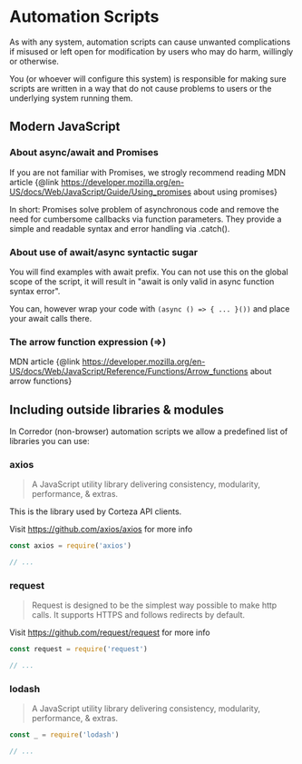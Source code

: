 # Automation Scripts

As with any system, automation scripts can cause unwanted complications if misused or left open for 
modification by users who may do harm, willingly or otherwise.

You (or whoever will configure this system) is responsible for making sure scripts are written
in a way that do not cause problems to users or the underlying system running them.

## Modern JavaScript 

### About async/await and Promises
If you are not familiar with Promises, we strogly recommend reading MDN article
{@link https://developer.mozilla.org/en-US/docs/Web/JavaScript/Guide/Using_promises about using promises}

  In short: Promises solve problem of asynchronous code and remove the need for cumbersome
  callbacks via function parameters. They provide a simple and readable syntax and error
  handling via .catch().

### About use of await/async syntactic sugar

  You will find examples with await prefix. You can not use this on the global scope of the script, it will
  result in "await is only valid in async function syntax error".

You can, however wrap your code with `(async () => { ... }())` and place your await calls there.</p>

### The arrow function expression (=>)
MDN article {@link https://developer.mozilla.org/en-US/docs/Web/JavaScript/Reference/Functions/Arrow_functions about arrow functions}


## Including outside libraries & modules

In Corredor (non-browser) automation scripts we allow a predefined list of libraries you can use:

### axios

> A JavaScript utility library delivering consistency, modularity, performance, & extras.

This is the library used by Corteza API clients.

Visit https://github.com/axios/axios for more info

```javascript
const axios = require('axios')

// ...
```

### request

> Request is designed to be the simplest way possible to make http calls. It supports HTTPS and follows redirects by default.

Visit https://github.com/request/request for more info
 
 ```javascript
const request = require('request')

// ...
```

### lodash

> A JavaScript utility library delivering consistency, modularity, performance, & extras.
 
 ```javascript
const _ = require('lodash')

// ...
```
